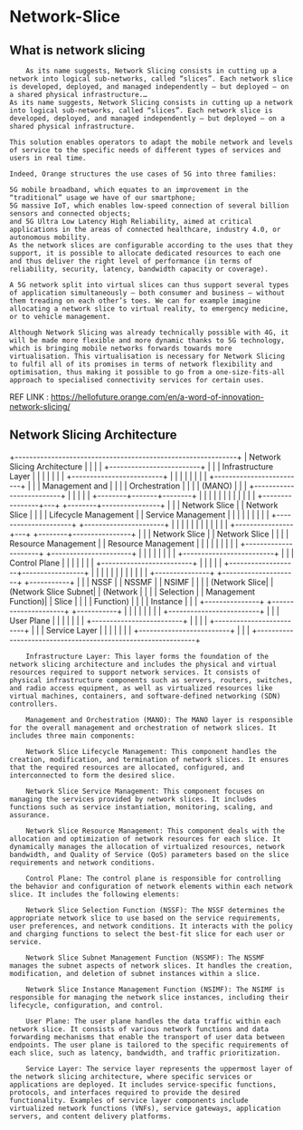 # Network-Slice

What is network slicing
---

```
    As its name suggests, Network Slicing consists in cutting up a network into logical sub-networks, called “slices”. Each network slice is developed, deployed, and managed independently – but deployed – on a shared physical infrastructure.…
As its name suggests, Network Slicing consists in cutting up a network into logical sub-networks, called “slices”. Each network slice is developed, deployed, and managed independently – but deployed – on a shared physical infrastructure.

This solution enables operators to adapt the mobile network and levels of service to the specific needs of different types of services and users in real time.

Indeed, Orange structures the use cases of 5G into three families:

5G mobile broadband, which equates to an improvement in the “traditional” usage we have of our smartphone;
5G massive IoT, which enables low-speed connection of several billion sensors and connected objects;
and 5G Ultra Low Latency High Reliability, aimed at critical applications in the areas of connected healthcare, industry 4.0, or autonomous mobility.
As the network slices are configurable according to the uses that they support, it is possible to allocate dedicated resources to each one and thus deliver the right level of performance (in terms of reliability, security, latency, bandwidth capacity or coverage).

A 5G network split into virtual slices can thus support several types of application simultaneously – both consumer and business – without them treading on each other’s toes. We can for example imagine allocating a network slice to virtual reality, to emergency medicine, or to vehicle management.

Although Network Slicing was already technically possible with 4G, it will be made more flexible and more dynamic thanks to 5G technology, which is bringing mobile networks forwards towards more virtualisation. This virtualisation is necessary for Network Slicing to fulfil all of its promises in terms of network flexibility and optimisation, thus making it possible to go from a one-size-fits-all approach to specialised connectivity services for certain uses.
```
REF LINK : https://hellofuture.orange.com/en/a-word-of-innovation-network-slicing/

Network Slicing Architecture
---
+-------------------------------------------------------------+
|                     Network Slicing Architecture              |
|                                                             |
|              +-------------------------+                    |
|              |   Infrastructure Layer  |                    |
|              |                         |                    |
|              +-------------------------+                    |
|                             |                               |
|                             |                               |
|              +-------------------------+                    |
|              |     Management and      |                    |
|              |      Orchestration     |                    |
|              |         (MANO)         |                    |
|              +-------------------------+                    |
|                             |                               |
|            +--------+-------+--------+                      |
|            |        |                |                      |
|            |        |                |                      |
|   +----------------+---+     +--------+----------------+   |
|   |    Network Slice    |     |   Network Slice       |   |
|   | Lifecycle Management |     |  Service Management  |   |
|   |                     |     |                      |   |
|   +---------------------+     +----------------------+   |
|            |        |                |                      |
|            |        |                |                      |
|   +----------------+---+     +--------+----------------+   |
|   |    Network Slice    |     |   Network Slice       |   |
|   | Resource Management |     | Resource Management  |   |
|   |                     |     |                      |   |
|   +---------------------+     +----------------------+   |
|                             |                               |
|                             |                               |
|              +-------------------------+                    |
|              |       Control Plane      |                    |
|              |                         |                    |
|              +-------------------------+                    |
|                             |                               |
|         +-------------------+-----------------+             |
|         |                   |                 |             |
|         |                   |                 |             |
| +---------------+ +---------------------+ +-----------+    |
| | NSSF          | | NSSMF               | | NSIMF     |    |
| | (Network Slice| | (Network Slice Subnet| | (Network  |    |
| | Selection    | |  Management Function)| | Slice     |    |
| | Function)    | |                     | | Instance  |    |
| +---------------+ +---------------------+ +-----------+    |
|                             |                               |
|                             |                               |
|              +-------------------------+                    |
|              |        User Plane       |                    |
|              |                         |                    |
|              +-------------------------+                    |
|                                                             |
|              +-------------------------+                    |
|              |       Service Layer      |                    |
|              |                         |                    |
|              +-------------------------+                    |
|                                                             |
+-------------------------------------------------------------+

```
    Infrastructure Layer: This layer forms the foundation of the network slicing architecture and includes the physical and virtual resources required to support network services. It consists of physical infrastructure components such as servers, routers, switches, and radio access equipment, as well as virtualized resources like virtual machines, containers, and software-defined networking (SDN) controllers.

    Management and Orchestration (MANO): The MANO layer is responsible for the overall management and orchestration of network slices. It includes three main components:

    Network Slice Lifecycle Management: This component handles the creation, modification, and termination of network slices. It ensures that the required resources are allocated, configured, and interconnected to form the desired slice.

    Network Slice Service Management: This component focuses on managing the services provided by network slices. It includes functions such as service instantiation, monitoring, scaling, and assurance.

    Network Slice Resource Management: This component deals with the allocation and optimization of network resources for each slice. It dynamically manages the allocation of virtualized resources, network bandwidth, and Quality of Service (QoS) parameters based on the slice requirements and network conditions.

    Control Plane: The control plane is responsible for controlling the behavior and configuration of network elements within each network slice. It includes the following elements:

    Network Slice Selection Function (NSSF): The NSSF determines the appropriate network slice to use based on the service requirements, user preferences, and network conditions. It interacts with the policy and charging functions to select the best-fit slice for each user or service.

    Network Slice Subnet Management Function (NSSMF): The NSSMF manages the subnet aspects of network slices. It handles the creation, modification, and deletion of subnet instances within a slice.

    Network Slice Instance Management Function (NSIMF): The NSIMF is responsible for managing the network slice instances, including their lifecycle, configuration, and control.

    User Plane: The user plane handles the data traffic within each network slice. It consists of various network functions and data forwarding mechanisms that enable the transport of user data between endpoints. The user plane is tailored to the specific requirements of each slice, such as latency, bandwidth, and traffic prioritization.

    Service Layer: The service layer represents the uppermost layer of the network slicing architecture, where specific services or applications are deployed. It includes service-specific functions, protocols, and interfaces required to provide the desired functionality. Examples of service layer components include virtualized network functions (VNFs), service gateways, application servers, and content delivery platforms.
``` 
